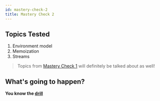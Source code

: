 ```yaml
---
id: mastery-check-2
title: Mastery Check 2
---
```


## Topics Tested

1. Environment model
2. Memoization
3. Streams

> Topics from [Mastery Check 1](/mastery-check/mastery-check-1#topics-tested) will definitely be talked about as well!

## What's going to happen?

**You know the [drill](/mastery-check/mastery-check-1#whats-going-to-happen)**
